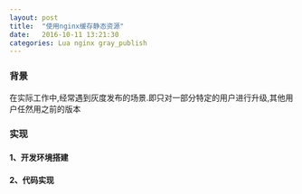 ```yaml
---
layout: post
title:  "使用nginx缓存静态资源"
date:   2016-10-11 13:21:30
categories: Lua nginx gray_publish
---
```


### 背景
在实际工作中,经常遇到灰度发布的场景.即只对一部分特定的用户进行升级,其他用户任然用之前的版本

### 实现

#### 1、开发环境搭建

#### 2、代码实现

